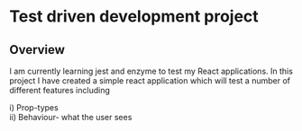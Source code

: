 # Test driven development project


## Overview

I am currently learning jest and enzyme to test my React applications. In this project I have created a simple react application which will test a number of different features including

i) Prop-types
<br />
ii) Behaviour- what the user sees

